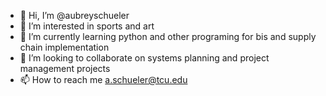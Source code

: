 - 👋 Hi, I’m @aubreyschueler
- 👀 I’m interested in sports and art
- 🌱 I’m currently learning python and other programing for bis and supply chain implementation
- 💞️ I’m looking to collaborate on systems planning and project management projects
- 📫 How to reach me a.schueler@tcu.edu

<!---
aubreyschueler/aubreyschueler is a ✨ special ✨ repository because its `README.md` (this file) appears on your GitHub profile.
You can click the Preview link to take a look at your changes.
--->
